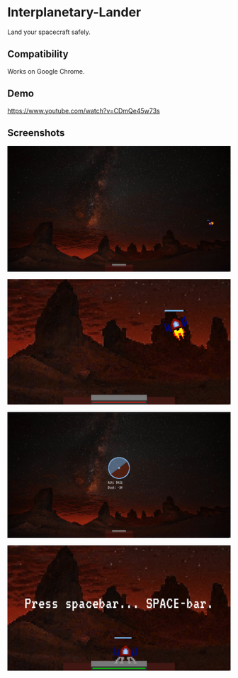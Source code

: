 # Interplanetary-Lander
Land your spacecraft safely.

## Compatibility

Works on Google Chrome.

## Demo
https://www.youtube.com/watch?v=CDmQe45w73s

## Screenshots

![Wide shot](https://raw.githubusercontent.com/tribbin/Interplanetary-Lander/master/docs/wide.jpg)

![Close-up](https://raw.githubusercontent.com/tribbin/Interplanetary-Lander/master/docs/closeup.jpg)

![Radar](https://raw.githubusercontent.com/tribbin/Interplanetary-Lander/master/docs/radar.jpg)

![Landed](https://raw.githubusercontent.com/tribbin/Interplanetary-Lander/master/docs/landed.jpg)
